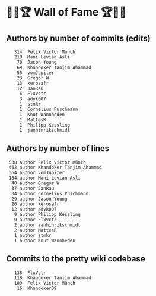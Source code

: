 # 👏💫🏆 Wall of Fame 🏆💫👏

## Authors by number of commits (edits)

```
   314	Felix Victor Münch
   218	Mani Levian Asli
    70	Jason Young
    69	Khandoker Tanjim Ahammad
    55	vomJupiter
    23	Gregor W
    13	kerosafr
    12	JanRau
     6	FlxVctr
     3	adyk007
     1	stmkr
     1	Cornelius Puschmann
     1	Knut Wannheden
     1	MattesR
     1	Philipp Kessling
     1	janhinrikschmidt
```

## Authors by number of lines

```
 538 author Felix Victor Münch
 462 author Khandoker Tanjim Ahammad
 364 author vomJupiter
 184 author Mani Levian Asli
  40 author Gregor W
  37 author JanRau
  34 author Cornelius Puschmann
  29 author Jason Young
  20 author kerosafr
  12 author adyk007
   9 author Philipp Kessling
   9 author FlxVctr
   2 author janhinrikschmidt
   2 author MattesR
   1 author stmkr
   1 author Knut Wannheden
```

## Commits to the pretty wiki codebase

```
   138	FlxVctr
   118	Khandoker Tanjim Ahammad
   109	Felix Victor Münch
    16	Khandoker09
```

